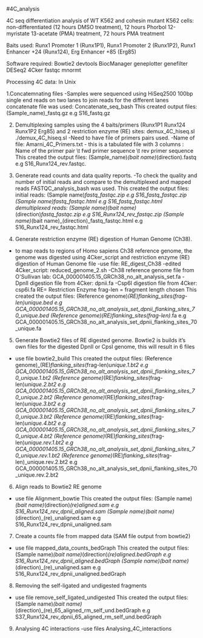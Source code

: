 #4C_analysis

4C seq differentiation analysis of WT K562 and cohesin mutant K562 cells: non-differentiated (12 hours DMSO treatment), 12 hours Phorbol 12-myristate 13-acetate (PMA) treatment, 72 hours PMA treatment

Baits used: Runx1 Promoter 1 (Runx1P1), Runx1 Promoter 2 (Runx1P2), Runx1 Enhancer +24 (Runx124), Erg Enhancer +85 (Erg85)

Software required:
 Bowtie2
 devtools
 BiocManager
 geneplotter
 genefilter
 DESeq2
 4Cker
 fastqc
 mnormt

Processing 4C data:
 In Unix
 
1.Concatemnating files
 -Samples were sequenced using HiSeq2500 100bp single end reads on two lanes to join reads for the different lanes concatenate file was used: Concatenate_seq_bash
 This created output files:
 (Sample_name)_fastq.gz e.g S16_fastq.gz

2. Demultiplexing samples using the 4 baits/primers (Runx1P1 Runx124 Runx1P2 Erg85) and 2 restriction enzyme (RE) sites: demux_4C_hiseq.sl 
 ./demux_4C_hiseq.sl
 -Need to have file of primers pairs used. 
 -Name of file: Amarni_4C_Primers.txt - this is a tabulated file with 3 columns : Name of the primer pair \t fwd primer sequence \t rev primer sequence
 This created the output files: 
 (Sample_name)_(bait name)_(direction).fastq e.g S16_Runx124_rev.fastqc.

3. Generate read counts and data quality reports. 
 -To check the quality and number of initial reads and compare to the demultiplexed and mapped reads FASTQC_analysis_bash was used. 
 This created the output files:
 initial reads:
 (Sample name)_fastq_fastqc.zip e.g S16_fastq_fastqc.zip
 (Sample name)_fastq_fastqc.html e.g S16_fastq_fastqc.html
 demultiplexed reads:
 (Sample name)_(bait name)_(direction)_fastq_fastqc.zip e.g S16_Runx124_rev_fastqc.zip
 (Sample name)_(bait name)_(direction)_fastq_fastqc.html e.g S16_Runx124_rev_fastqc.html

4. Generate restriction enzyme (RE) digestion of Human Genome (Ch38).
 - to map reads to regions of  Homo sapiens Ch38 reference genome, the genome was digested using 4Cker_script and restriction enzyme (RE) digestion of Human  Genome file
 -use file: RE_digest_Ch38
 -edited 4Cker_script: reduced_genome_2.sh
 -Ch38 reference genome file from O'Sullivan lab: GCA_000001405.15_GRCh38_no_alt_analysis_set.fa
 -DpnII digestion file from 4Cker: dpnii.fa
 -Csp6I digestion file from 4Cker: csp6i.fa
 RE= Restriction Enzyme
 frag-len = fragment length chosen
 This created the output files:
 (Reference genome)_(RE)_flanking_sites_(frag-len)_unique.bed e.g GCA_000001405.15_GRCh38_no_alt_analysis_set_dpnii_flanking_sites_70_unique.bed
 (Reference genome)_(RE)_flanking_sites_(frag-len)_.fa e.g GCA_000001405.15_GRCh38_no_alt_analysis_set_dpnii_flanking_sites_70_unique.fa

5. Generate Bowtie2 files of RE digested genome. Bowtie2 is builds it’s own files for the digested DpnII or CpsI genome, this will result in 6 files
 - use file bowtie2_build
 This created the output files:
 (Reference genome)_(RE)_flanking_sites_(frag-len)_unique.1.bt2 e.g GCA_000001405.15_GRCh38_no_alt_analysis_set_dpnii_flanking_sites_70_unique.1.bt2
 (Reference genome)_(RE)_flanking_sites_(frag-len)_unique.2.bt2 e.g GCA_000001405.15_GRCh38_no_alt_analysis_set_dpnii_flanking_sites_70_unique.2.bt2
 (Reference genome)_(RE)_flanking_sites_(frag-len)_unique.3.bt2 e.g GCA_000001405.15_GRCh38_no_alt_analysis_set_dpnii_flanking_sites_70_unique.3.bt2
 (Reference genome)_(RE)_flanking_sites_(frag-len)_unique.4.bt2 e.g GCA_000001405.15_GRCh38_no_alt_analysis_set_dpnii_flanking_sites_70_unique.4.bt2
 (Reference genome)_(RE)_flanking_sites_(frag-len)_unique.rev.1.bt2 e.g GCA_000001405.15_GRCh38_no_alt_analysis_set_dpnii_flanking_sites_70_unique.rev.1.bt2
 (Reference genome)_(RE)_flanking_sites_(frag-len)_unique.rev.2.bt2 e.g GCA_000001405.15_GRCh38_no_alt_analysis_set_dpnii_flanking_sites_70_unique.rev.2.bt2

6. Align reads to Bowtie2 RE genome
  - use file Alignment_bowtie
 This created the output files:
 (Sample name)_(bait name)_(direction)_(re)_aligned.sam e.g S16_Runx124_rev_dpnii_aligned.sam
 (Sample name)_(bait name)_(direction)_(re)_unaligned.sam e.g S16_Runx124_rev_dpnii_unaligned.sam

7. Create a counts file from mapped data (SAM file output from bowtie2)
 - use file mapped_data_counts_bedGraph
 This created the output files:
 (Sample name)_(bait name)_(direction)_(re)_aligned.bedGraph e.g S16_Runx124_rev_dpnii_aligned.bedGraph
 (Sample name)_(bait name)_(direction)_(re)_unaligned.sam e.g S16_Runx124_rev_dpnii_unaligned.bedGraph

8. Removing the self-ligated and undigested fragments
 - use file remove_self_ligated_undigested
 This created the output files:
 (Sample name)_(bait name)_(direction)_(re)_65_aligned_rm_self_und.bedGraph e.g S37_Runx124_rev_dpnii_65_aligned_rm_self_und.bedGraph

9. Analysing 4C interactions
 -use files Analysing_4C_interactions
 
 


